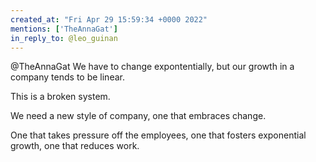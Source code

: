 ```yaml
---
created_at: "Fri Apr 29 15:59:34 +0000 2022"
mentions: ['TheAnnaGat']
in_reply_to: @leo_guinan
---
```


@TheAnnaGat We have to change expontentially, but our growth in a company tends to be linear.

This is a broken system.

We need a new style of company, one that embraces change. 

One that takes pressure off the employees, one that fosters exponential growth, one that reduces work.